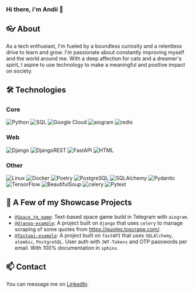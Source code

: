 ### Hi there, i'm Andii 👋

## 👓 About
As a tech enthusiast, I'm fueled by a boundless curiosity and a relentless drive to learn and grow. I'm passionate about constantly improving myself and the world around me. With a deep affection for cats and a dreamer's spirit, I aspire to use technology to make a meaningful and positive impact on society.


## 🛠️ Technologies
### Core
![Python](https://img.shields.io/badge/-Python-EEE?&logo=Python)
![SQL](https://img.shields.io/badge/-SQL-EEE?&logo=SQL)
![Google Cloud](https://img.shields.io/badge/-GoogleCloud-EEE?&logo=GoogleCloud)
![aiogram](https://img.shields.io/badge/-aiogram-EEE?&logo=aiogram)
![redis](https://img.shields.io/badge/-redis-EEE?&logo=redis)

### Web
![Django](https://img.shields.io/badge/-Django-EEE?&logo=Django)
![DjangoREST](https://img.shields.io/badge/-DjangoREST-EEE?&logo=DjangoREST)
![FastAPI](https://img.shields.io/badge/-FastAPI-EEE?&logo=FastAPI)
![HTML](https://img.shields.io/badge/-HTML-EEE?&logo=HTML)

### Other
![Linux](https://img.shields.io/badge/-Linux-EEE?&logo=Linux)
![Docker](https://img.shields.io/badge/-Docker-EEE?&logo=Docker)
![Poetry](https://img.shields.io/badge/-Poetry-EEE?&logo=Poetry)
![PostgreSQL](https://img.shields.io/badge/-PostgreSQL-EEE?&logo=PostgreSQL)
![SQLAlchemy](https://img.shields.io/badge/-SQLAlchemy-EEE?&logo=SQLAlchemy)
![Pydantic](https://img.shields.io/badge/-Pydantic-EEE?&logo=Pydantic)
![TensorFlow](https://img.shields.io/badge/-TensorFlow-EEE?&logo=TensorFlow)
![BeautifulSoup](https://img.shields.io/badge/-BeautifulSoup-EEE?&logo=BeautifulSoup)
![celery](https://img.shields.io/badge/-celery-EEE?&logo=celery)
![Pytest](https://img.shields.io/badge/-Pytest-EEE?&logo=Pytest)


## 🔭 A Few of my Showcase Projects
- [`@Space_tg_game`](https://github.com/filiurskyi/Space_tg_game): Text-based space game build in Telegram with `aiogram`.
- [`@django-example`](https://github.com/filiurskyi/django-example): A project built on `django` that uses `celery` to manage scraping of some quotes from https://quotes.toscrape.com/.
- [`@fastapi-example`](https://github.com/filiurskyi/fastapi-example): A project built on `fastAPI` that uses `SQLAlchemy`, `alembic`, `PostgreSQL`. User auth with `JWT-Tokens` and OTP passwords per email. With 100% documentation in `sphinx`.


## 📫 Contact
You can message me on [LinkedIn](https://www.linkedin.com/in/andrii-filiurskyi).



<!--
**filiurskyi/filiurskyi** is a ✨ _special_ ✨ repository because its `README.md` (this file) appears on your GitHub profile.

Here are some ideas to get you started:

- 🔭 I’m currently working on ...
- 🌱 I’m currently learning ...
- 👯 I’m looking to collaborate on ...
- 🤔 I’m looking for help with ...
- 💬 Ask me about ...
- 📫 How to reach me: ...
- 😄 Pronouns: ...
- ⚡ Fun fact: ...
-->
